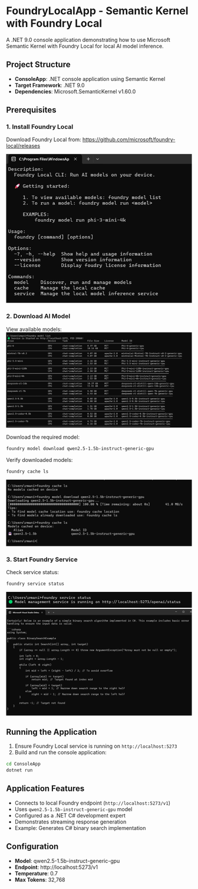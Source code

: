 # FoundryLocalApp - Semantic Kernel with Foundry Local

A .NET 9.0 console application demonstrating how to use Microsoft Semantic Kernel with Foundry Local for local AI model inference.

## Project Structure

- **ConsoleApp**: .NET console application using Semantic Kernel
- **Target Framework**: .NET 9.0
- **Dependencies**: Microsoft.SemanticKernel v1.60.0

## Prerequisites

### 1. Install Foundry Local

Download Foundry Local from:
https://github.com/microsoft/foundry-local/releases

![Installation](image.png)

### 2. Download AI Model

View available models:
![foundry model list](image-1.png)

Download the required model:
```bash
foundry model download qwen2.5-1.5b-instruct-generic-gpu
```

Verify downloaded models:
```bash
foundry cache ls
```
![Installed the local model](image-2.png)

### 3. Start Foundry Service

Check service status:
```bash
foundry service status
```
![Service Status](image-3.png)
![Service Running](image-4.png)

## Running the Application

1. Ensure Foundry Local service is running on `http://localhost:5273`
2. Build and run the console application:

```bash
cd ConsoleApp
dotnet run
```

## Application Features

- Connects to local Foundry endpoint (`http://localhost:5273/v1`)
- Uses `qwen2.5-1.5b-instruct-generic-gpu` model
- Configured as a .NET C# development expert
- Demonstrates streaming response generation
- Example: Generates C# binary search implementation

## Configuration

- **Model**: qwen2.5-1.5b-instruct-generic-gpu
- **Endpoint**: http://localhost:5273/v1
- **Temperature**: 0.7
- **Max Tokens**: 32,768